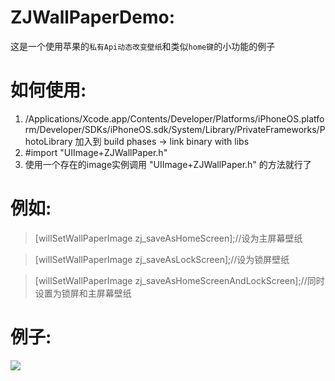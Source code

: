 ZJWallPaperDemo:
=====
这是一个使用苹果的`私有Api动态改变壁纸`和类似`home键`的小功能的例子
 
如何使用:
=====
1.  /Applications/Xcode.app/Contents/Developer/Platforms/iPhoneOS.platform/Developer/SDKs/iPhoneOS.sdk/System/Library/PrivateFrameworks/PhotoLibrary 加入到 build phases -> link binary with libs
2. #import "UIImage+ZJWallPaper.h"
3. 使用一个存在的image实例调用   "UIImage+ZJWallPaper.h" 的方法就行了

例如:
=====
> [willSetWallPaperImage zj_saveAsHomeScreen];//设为主屏幕壁纸
   
> [willSetWallPaperImage zj_saveAsLockScreen];//设为锁屏壁纸
            
> [willSetWallPaperImage zj_saveAsHomeScreenAndLockScreen];//同时设置为锁屏和主屏幕壁纸

例子:
=====
![](https://github.com/yoimhere/ZJWallPaperDemo/blob/master/ZJWallPaperDemo/ZJWallPaperDemo/demo.gif)
